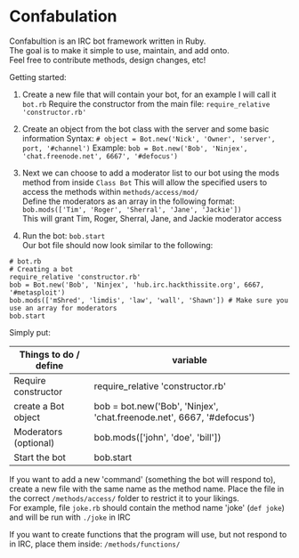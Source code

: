 Confabulation
=============

Confabultion is an IRC bot framework written in Ruby.<br>
The goal is to make it simple to use, maintain, and add onto.<br>
Feel free to contribute methods, design changes, etc!

Getting started:

  1. Create a new file that will contain your bot, for an example I will call it ```bot.rb```
Require the constructor from the main file: ```require_relative 'constructor.rb'```


  2. Create an object from the bot class with the server and some basic information
Syntax: ```# object = Bot.new('Nick', 'Owner', 'server', port, '#channel')```
Example: ```bob = Bot.new('Bob', 'Ninjex', 'chat.freenode.net', 6667', '#defocus')```


  3. Next we can choose to add a moderator list to our bot using the mods method from inside ```Class Bot```
This will allow the specified users to access the methods within ```methods/access/mod/```<br>
Define the moderators as an array in the following format:<br>
```bob.mods(['Tim', 'Roger', 'Sherral', 'Jane', 'Jackie'])```<br>
This will grant Tim, Roger, Sherral, Jane, and Jackie moderator access

  4. Run the bot: ```bob.start```<br>
Our bot file should now look similar to the following:
```
# bot.rb
# Creating a bot
require_relative 'constructor.rb'
bob = Bot.new('Bob', 'Ninjex', 'hub.irc.hackthissite.org', 6667, '#metasploit')
bob.mods(['mShred', 'limdis', 'law', 'wall', 'Shawn']) # Make sure you use an array for moderators
bob.start
```
Simply put:

Things to do / define  | variable
---------------------- | ----------------------------------------------------------------------
Require constructor    | require_relative 'constructor.rb'
create a Bot object    | bob = bot.new('Bob', 'Ninjex', 'chat.freenode.net', 6667, '#defocus')
Moderators (optional)  | bob.mods(['john', 'doe', 'bill'])
Start the bot          | bob.start

If you want to add a new 'command' (something the bot will respond to), create a new file with the same name as the method name. Place the file in the correct ```/methods/access/``` folder to restrict it to your likings.<br>
For example, file ```joke.rb``` should contain the method name 'joke' (```def joke```) and will be run with ```./joke``` in IRC

If you want to create functions that the program will use, but not respond to in IRC, place them inside: ```/methods/functions/```
